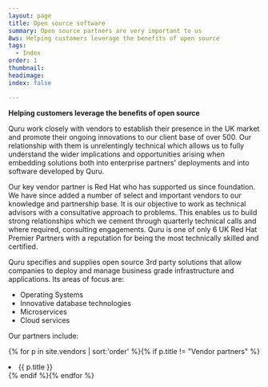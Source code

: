 ```yaml
---
layout: page
title: Open source software
summary: Open source partners are very important to us
8ws: Helping customers leverage the benefits of open source
tags:
  - Index
order: 1
thumbnail:
headimage:
index: false

---
```


**Helping customers leverage the benefits of open source**

Quru work closely with vendors to establish their presence in the UK market and promote their ongoing innovations to our client base of over 500.  Our relationship with them is unrelentingly technical which allows us to fully understand the wider implications and opportunities arising when embedding solutions both into  enterprise partners' deployments and into software  developed by Quru.  

Our key vendor partner is Red Hat who has supported us since foundation. We have since added a number of select and important vendors to our knowledge and partnership base. It is our objective to work as technical advisors with a consultative approach to problems.  This enables us to build strong relationships which we cement through quarterly technical calls and where required, consulting engagements. Quru is one of only 6 UK Red Hat Premier Partners with a reputation for being the most technically skilled and certified.

Quru specifies and supplies open source 3rd party solutions that allow companies to deploy and manage business grade infrastructure and applications. Its areas of focus are:


* Operating Systems
* Innovative database technologies
* Microservices
* Cloud services

Our partners include:

{% for p in site.vendors | sort:'order' %}{% if p.title != "Vendor partners" %}<li>{{ p.title }}</li>{% endif %}{% endfor %}
